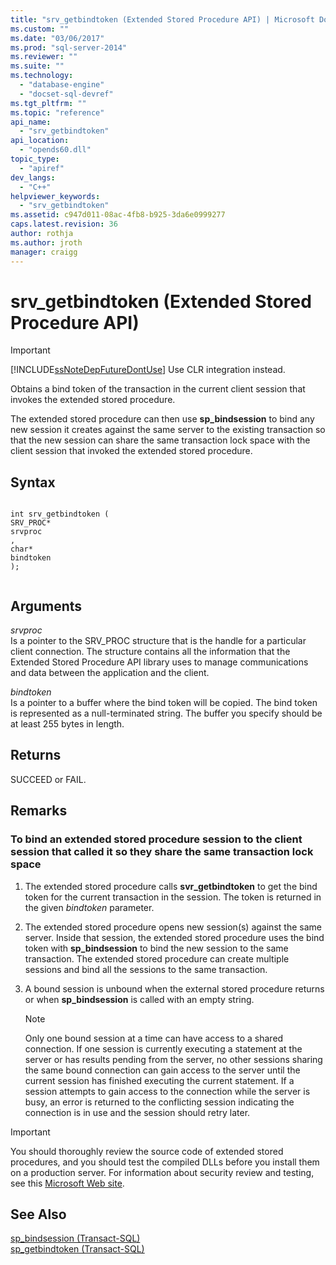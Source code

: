 ```yaml
---
title: "srv_getbindtoken (Extended Stored Procedure API) | Microsoft Docs"
ms.custom: ""
ms.date: "03/06/2017"
ms.prod: "sql-server-2014"
ms.reviewer: ""
ms.suite: ""
ms.technology: 
  - "database-engine"
  - "docset-sql-devref"
ms.tgt_pltfrm: ""
ms.topic: "reference"
api_name: 
  - "srv_getbindtoken"
api_location: 
  - "opends60.dll"
topic_type: 
  - "apiref"
dev_langs: 
  - "C++"
helpviewer_keywords: 
  - "srv_getbindtoken"
ms.assetid: c947d011-08ac-4fb8-b925-3da6e0999277
caps.latest.revision: 36
author: rothja
ms.author: jroth
manager: craigg
---
```

# srv_getbindtoken (Extended Stored Procedure API)
    
> [!IMPORTANT]  
>  [!INCLUDE[ssNoteDepFutureDontUse](../../includes/ssnotedepfuturedontuse-md.md)] Use CLR integration instead.  
  
 Obtains a bind token of the transaction in the current client session that invokes the extended stored procedure.  
  
 The extended stored procedure can then use **sp_bindsession** to bind any new session it creates against the same server to the existing transaction so that the new session can share the same transaction lock space with the client session that invoked the extended stored procedure.  
  
## Syntax  
  
```  
  
int srv_getbindtoken (  
SRV_PROC*  
srvproc  
,  
char*  
bindtoken  
);  
  
```  
  
## Arguments  
 *srvproc*  
 Is a pointer to the SRV_PROC structure that is the handle for a particular client connection. The structure contains all the information that the Extended Stored Procedure API library uses to manage communications and data between the application and the client.  
  
 *bindtoken*  
 Is a pointer to a buffer where the bind token will be copied. The bind token is represented as a null-terminated string. The buffer you specify should be at least 255 bytes in length.  
  
## Returns  
 SUCCEED or FAIL.  
  
## Remarks  
  
### To bind an extended stored procedure session to the client session that called it so they share the same transaction lock space  
  
1.  The extended stored procedure calls **svr_getbindtoken** to get the bind token for the current transaction in the session. The token is returned in the given *bindtoken* parameter.  
  
2.  The extended stored procedure opens new session(s) against the same server. Inside that session, the extended stored procedure uses the bind token with **sp_bindsession** to bind the new session to the same transaction. The extended stored procedure can create multiple sessions and bind all the sessions to the same transaction.  
  
3.  A bound session is unbound when the external stored procedure returns or when **sp_bindsession** is called with an empty string.  
  
    > [!NOTE]  
    >  Only one bound session at a time can have access to a shared connection. If one session is currently executing a statement at the server or has results pending from the server, no other sessions sharing the same bound connection can gain access to the server until the current session has finished executing the current statement. If a session attempts to gain access to the connection while the server is busy, an error is returned to the conflicting session indicating the connection is in use and the session should retry later.  
  
> [!IMPORTANT]  
>  You should thoroughly review the source code of extended stored procedures, and you should test the compiled DLLs before you install them on a production server. For information about security review and testing, see this [Microsoft Web site](http://go.microsoft.com/fwlink/?LinkID=54761&amp;clcid=0x409http://msdn.microsoft.com/security/).  
  
## See Also  
 [sp_bindsession &#40;Transact-SQL&#41;](/sql/relational-databases/system-stored-procedures/sp-bindsession-transact-sql)   
 [sp_getbindtoken &#40;Transact-SQL&#41;](/sql/relational-databases/system-stored-procedures/sp-getbindtoken-transact-sql)  
  
  
